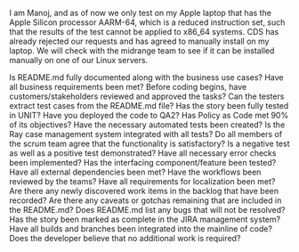 I am Manoj, and as of now we only test on my Apple laptop that has the Apple Silicon processor AARM-64, which is a reduced instruction set, such that the results of the test cannot be applied to x86_64 systems.
CDS has already rejected our requests and has agreed to manually install on my laptop. We will check with the midrange team to see if it can be installed manually on one of our Linux servers.

Is README.md fully documented along with the business use cases?
Have all business requirements been met?
Before coding begins, have customers/stakeholders reviewed and approved the tasks?
Can the testers extract test cases from the README.md file?
Has the story been fully tested in UNIT?
Have you deployed the code to QA2?
Has Policy as Code met 90% of its objectives?
Have the necessary automated tests been created?
Is the Ray case management system integrated with all tests?
Do all members of the scrum team agree that the functionality is satisfactory?
Is a negative test as well as a positive test demonstrated?
Have all necessary error checks been implemented?
Has the interfacing component/feature been tested?
Have all external dependencies been met?
Have the workflows been reviewed by the teams?
Have all requirements for localization been met?
Are there any newly discovered work items in the backlog that have been recorded?
Are there any caveats or gotchas remaining that are included in the README.md?
Does README.md list any bugs that will not be resolved?
Has the story been marked as complete in the JIRA management system?
Have all builds and branches been integrated into the mainline of code?
Does the developer believe that no additional work is required?